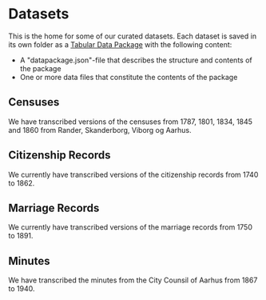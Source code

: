 # Datasets
This is the home for some of our curated datasets. Each dataset is saved in its own folder as a [Tabular Data Package](https://specs.frictionlessdata.io/tabular-data-package/) with the following content:

* A "datapackage.json"-file that describes the structure and contents of the package
* One or more data files that constitute the contents of the package

## Censuses
We have transcribed versions of the censuses from 1787, 1801, 1834, 1845 and 1860 from Rander, Skanderborg, Viborg og Aarhus.

## Citizenship Records
We currently have transcribed versions of the citizenship records from 1740 to 1862.

## Marriage Records
We currently have transcribed versions of the marriage records from 1750 to 1891.

## Minutes
We have transcribed the minutes from the City Counsil of Aarhus from 1867 to 1940.
